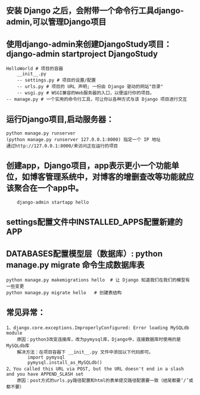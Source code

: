 ## 安装 Django 之后，会附带一个命令行工具django-admin,可以管理Django项目
## 使用django-admin来创建DjangoStudy项目：django-admin startproject DjangoStudy
    HelloWorld # 项目的容器
        __init__.py
        -- settings.py # 项目的设置/配置
        -- urls.py # 项目的 URL 声明; 一份由 Django 驱动的网站"目录"
        -- wsgi.py # WSGI兼容的Web服务器的入口，以便运行你的项目。
    -- manage.py # 一个实用的命令行工具，可让你以各种方式与该 Django 项目进行交互
## 运行Django项目,启动服务器： 
    python manage.py runserver
    (python manage.py runserver 127.0.0.1:8000) 指定一个 IP 地址
    通过http://127.0.0.1:8000/来访问正在运行的项目
## 创建app，Django项目，app表示更小一个功能单位，如博客管理系统中，对博客的增删查改等功能就应该聚合在一个app中。
        django-admin startapp hello
## settings配置文件中INSTALLED_APPS配置新建的APP
## DATABASES配置模型层（数据库）: python manage.py migrate 命令生成数据库表
    python manage.py makemigrations hello  # 让 Django 知道我们在我们的模型有一些变更
    python manage.py migrate hello   # 创建表结构



## 常见异常：
    1、django.core.exceptions.ImproperlyConfigured: Error loading MySQLdb module
        原因：python3改变连接库，改为pymysql库，Django中，连接数据库时使用的是MySQLdb库
        解决方法：在项目容器下 __init__.py 文件中添加以下代码即可。
            import pymysql
            pymysql.install_as_MySQLdb()
    2、You called this URL via POST, but the URL doesn't end in a slash and you have APPEND_SLASH set
        原因：post方式的urls.py路径配置和html的表单提交路径配置要一致（结尾都要‘/’或都不要）